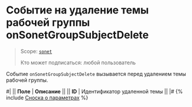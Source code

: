 # Событие на удаление темы рабочей группы onSonetGroupSubjectDelete

> Scope: [`sonet`](../../scopes/permissions.md)
>
> Кто может подписаться: любой пользователь

Событие `onSonetGroupSubjectDelete` вызывается перед удалением темы рабочей группы. 

#|
|| **Поле** | **Описание** ||
|| **ID** | Идентификатор удаленной темы ||
|#
{% include [Сноска о параметрах](../../_includes/required.md) %}